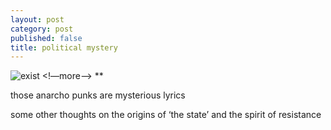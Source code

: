 ```yaml
---
layout: post
category: post
published: false
title: political mystery
---
```

![exist](/media/anti.jpeg)
<!—more—>
<span class='date fr'>**</span><br>  
  
  
  
those anarcho punks are mysterious lyrics

some other thoughts on the origins of ‘the state’ and the spirit of resistance
